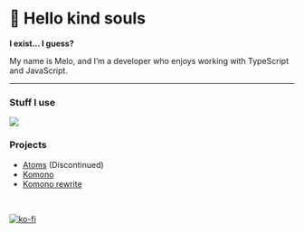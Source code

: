 # 👋 **Hello kind souls**

**I exist... I guess?**

My name is Melo, and I’m a developer who enjoys working with TypeScript and JavaScript.

---

### Stuff I use

<img src="https://skillicons.dev/icons?i=js,ts,nodejs,github,vscode,firebase,mongodb,redis,discord&perline=3" />

### Projects
- [Atoms](https://atomsapp.xyz) (Discontinued)
- [Komono](https://komono.vercel.app/)
- [Komono rewrite](https://github.com/mloetta/Komono)
<br />

[![ko-fi](https://ko-fi.com/img/githubbutton_sm.svg)](https://ko-fi.com/mloetta)
